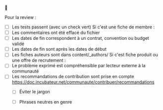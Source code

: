 🙂

Pour la review :
- [ ] Les tests passent (avec un check vert)
Si c'est une fiche de membre : 
- [ ] Les commentaires ont été effacé du fichier
- [ ] Les dates de fin correspondent à un contrat, convention ou budget validé
- [ ] Les dates de fin sont après les dates de début
- [ ] Les fiches auteurs sont dans content/_authors/
Si c'est fiche produit ou une offre de recrutement : 
- [ ] Le problème exprimé est compréhensible par lecteur externe à la communauté
- [ ] Les recommandations de contribution sont prise en compte https://doc.incubateur.net/communaute/contribuer/recommandations
  - [ ] Éviter le jargon
  - [ ] Phrases neutres en genre
  
